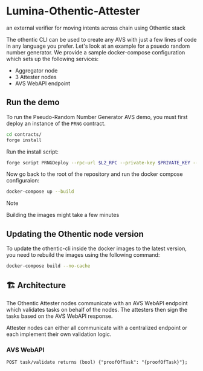 # Lumina-Othentic-Attester
an external verifier for moving intents across chain using Othentic stack

The othentic CLI can be used to create any AVS with just a few lines of code in any language you prefer. Let's look at an example for a psuedo random number generator. We provide a sample docker-compose configuration which sets up the following services:
- Aggregator node
- 3 Attester nodes
- AVS WebAPI endpoint

## Run the demo

To run the Pseudo-Random Number Generator AVS demo, you must first deploy an instance of the `PRNG` contract.

```bash
cd contracts/
forge install
```
Run the install script:
```bash
forge script PRNGDeploy --rpc-url $L2_RPC --private-key $PRIVATE_KEY --broadcast -vvvv --verify --etherscan-api-key $L2_ETHERSCAN_API_KEY --chain $L2_CHAIN --verifier-url $L2_VERIFIER_URL --sig="run(address)" $ATTESTATION_CENTER_ADDRESS
```

Now go back to the root of the repository and run the docker compose configuraion:
```bash
docker-compose up --build
```
> [!NOTE]
> Building the images might take a few minutes

## Updating the Othentic node version

To update the othentic-cli inside the docker images to the latest version, you need to rebuild the images using the following command:
```bash
docker-compose build --no-cache
```

## 🏗️ Architecture
The Othentic Attester nodes communicate with an AVS WebAPI endpoint which
validates tasks on behalf of the nodes. The attesters then sign the tasks based
on the AVS WebAPI response.

Attester nodes can either all communicate with a centralized endpoint or each
implement their own validation logic.

### AVS WebAPI
```
POST task/validate returns (bool) {"proofOfTask": "{proofOfTask}"};
```
